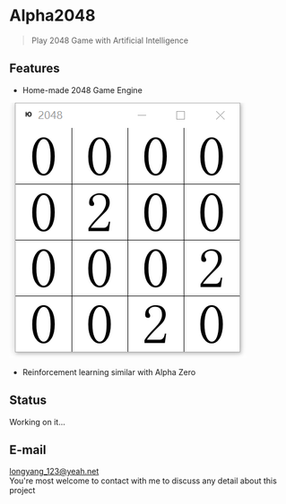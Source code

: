 # Alpha2048
> Play 2048 Game with Artificial Intelligence

## Features
+ Home-made 2048 Game Engine

![](./pics/2048.png)

+ Reinforcement learning similar with Alpha Zero

## Status
Working on it...

## E-mail
longyang_123@yeah.net  
You're most welcome to contact with me to discuss any detail about this project